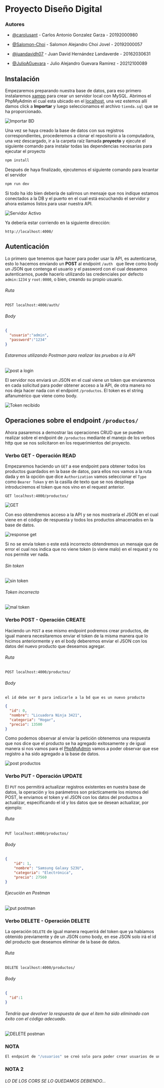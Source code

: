 # Proyecto Diseño Digital
### Autores

- [@carolusant](https://github.com/carolusant) - Carlos Antonio Gonzalez Garza - 20192000980

- [@Salomon-Choi](https://github.com/Salomon-Choi) - Salomon Alejandro Choi Jovel - 20192000057

- [@juandavidh07](https://github.com/juandavidh07) - Juan David Hernández Landaverde - 20162030631

- [@JulioAGuevara](https://github.com/JulioAGuevara) - Julio Alejandro Guevara Ramirez - 20212100089

 ## Instalación
Empezaremos preparando nuestra base de datos, para eso primero instalaremos [xampp](https://www.apachefriends.org/download.html) para crear un servidor local con MySQL. Abrimos el PhpMyAdmin el cual esta ubicado en el [localhost](http://localhost/phpmyadmin/), una vez estemos allí damos click a **Importar** y luego seleccionamos el archivo `tienda.sql` que se ha proporcionado.

![Importar BD](https://i.postimg.cc/9f4rGCRQ/image.png)

Una vez se haya creado la base de datos con sus registros correspondientes, procederemos a clonar el repositorio a la computadora, una vez descargado, ir a la carpeta raíz llamada **proyecto** y ejecute el siguiente comando para instalar todas las dependencias necesarias para ejecutar el proyecto
```bash
npm install
```
Después de haya finalizado, ejecutemos el siguiente comando para levantar el servidor
```bash
npm run dev
```
Si todo ha ido bien debería de salirnos un mensaje que nos indique estamos conectados a la DB y el puerto en el cual está escuchando el servidor y ahora estamos listos para usar nuestra API.


![Servidor Activo](https://i.postimg.cc/SN6M1SxT/image.png)

Ya debería estar corriendo en la siguiente dirección:
```url
http://localhost:4000/
```


## Autenticación
Lo primero que tenemos que hacer para poder usar la API, es autenticarse, esto lo hacemos enviando un **POST** al endpoint `/auth ` que lleve como body un JSON que contenga el usuario y el password con el cual deseamos autenticarnos, puede hacerlo utilizando las credenciales por defecto `admin:1234` y `root:0000`, o bien, creando su propio usuario.

###### Ruta
```http
POST localhost:4000/auth/
```
###### Body
```json
{
  "usuario":"admin",
  "password":"1234"
}
```

###### Estaremos utilizando Postman para realizar las pruebas a la API
![post a login](https://i.postimg.cc/PqG0XMjr/image.png)


El servidor nos enviará un JSON en el cual viene un token que enviaremos en cada solicitud para poder obtener acceso a la API, de otra manera no nos deja hacer nada con el endpoint `/productos`. El token es el string alfanumérico que viene como body.

![Token recibido](https://i.postimg.cc/HxNwmBq6/image.png)


## Operaciones sobre el endpoint `/productos/`
Ahora pasaremos a demostrar las operaciones CRUD que se pueden realizar sobre el endpoint de `/productos` mediante el manejo de los verbos http que se nos solicitaron en los requerimientos del proyecto.


### Verbo GET - Operación READ
Empezaremos haciendo un `GET` a ese endpoint para obtener todos los productos guardados en la base de datos, para ellos nos vamos a la ruta dada y en la opción que dice `Authorization` vamos seleccionar el `Type` como `Bearer Token` y en la casilla de texto que se nos despliega introduciremos el token que nos vino en el request anterior.


```http
GET localhost:4000/productos/
```
![GET](https://i.postimg.cc/c1jpkWbn/image.png)


Con eso obtendremos acceso a la API y se nos mostraría el JSON en el cual viene en el código de respuesta y todos los productos almacenados en la base de datos.


![response get](https://i.postimg.cc/Pxkxw7gL/image.png)


Si no se envía token o este está incorrecto obtendremos un mensaje que de error el cual nos indica que no viene token (o viene malo) en el request y no nos permite ver nada.
###### Sin token
![sin token](https://i.postimg.cc/8CV8TV80/image.png)
###### Token incorrecto
![mal token](https://i.postimg.cc/3Rnzj4ks/image.png)



### Verbo POST - Operación CREATE
Haciendo un `POST` a ese mismo endpoint podremos crear productos, de igual manera necesitaremos enviar el token de la misma manera que lo hicimos anteriormente y en el body deberemos enviar el JSON con los datos del nuevo producto que deseamos agregar.


###### Ruta
```http
POST localhost:4000/productos/
```
###### Body
`el id debe ser 0 para indicarle a la bd que es un nuevo producto`
```json
{
  "id": 0,
  "nombre": "Licuadora Ninja 3421",
  "categoria": "Hogar",
  "precio": 13500
}
```


Como podemos observar al enviar la petición obtenemos una respuesta que nos dice que el producto se ha agregado exitosamente y de igual manera si nos vamos para el [PhpMyAdmin](http://localhost/phpmyadmin) vamos a poder observar que ese registro a ha sido agregado a la base de datos.


![post productos](https://i.postimg.cc/wTKpTJdv/image.png)





### Verbo PUT - Operación UPDATE
El `PUT` nos permitirá actualizar registros existentes en nuestra base de datos, la operación y los parámetros son prácticamente los mismos del POST, le enviamos el token y el JSON con los datos del productos a actualizar, especificando el id y los datos que se desean actualizar, por ejemplo:


###### Ruta
```http
PUT localhost:4000/productos/
```
###### Body
```json
{
    "id": 1,
    "nombre": "Samsung Galaxy S23U",
    "categoria": "Electrónica",
    "precio": 27560
}
```
###### Ejecución en Postman
![put postman](https://i.postimg.cc/02ghYsj2/image.png)




### Verbo DELETE - Operación DELETE
La operación `DELETE` de igual manera requerirá del token que ya habíamos obtenido previamente y de un JSON como body, en ese JSON solo irá el id del producto que deseamos eliminar de la base de datos.


###### Ruta
```http
DELETE localhost:4000/productos/
```
###### Body
```json
{
  "id":1
}
```
###### Tendría que devolver la respuesta de que el item ha sido eliminado con éxito con el código adecuado.
![DELETE postman](https://i.postimg.cc/HxtDnv09/image.png)




### NOTA
```bash
El endpoint de "/usuarios" se creó solo para poder crear usuarios de una manera un poco más robusta (con 2 tablas para poder aplicar seguridad) y por conveniencia 'NO tiene protección de rutas.
```

### NOTA 2
###### LO DE LOS CORS SE LO QUEDAMOS DEBIENDO...






